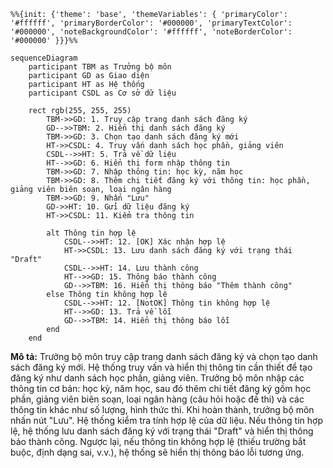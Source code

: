 ```mermaid
%%{init: {'theme': 'base', 'themeVariables': { 'primaryColor': '#ffffff', 'primaryBorderColor': '#000000', 'primaryTextColor': '#000000', 'noteBackgroundColor': '#ffffff', 'noteBorderColor': '#000000' }}}%%

sequenceDiagram
    participant TBM as Trưởng bộ môn
    participant GD as Giao diện
    participant HT as Hệ thống
    participant CSDL as Cơ sở dữ liệu

    rect rgb(255, 255, 255)
        TBM->>GD: 1. Truy cập trang danh sách đăng ký
        GD-->>TBM: 2. Hiển thị danh sách đăng ký
        TBM->>GD: 3. Chọn tạo danh sách đăng ký mới
        HT->>CSDL: 4. Truy vấn danh sách học phần, giảng viên
        CSDL-->>HT: 5. Trả về dữ liệu
        HT-->>GD: 6. Hiển thị form nhập thông tin
        TBM->>GD: 7. Nhập thông tin: học kỳ, năm học
        TBM->>GD: 8. Thêm chi tiết đăng ký với thông tin: học phần, giảng viên biên soạn, loại ngân hàng
        TBM->>GD: 9. Nhấn "Lưu"
        GD->>HT: 10. Gửi dữ liệu đăng ký
        HT->>CSDL: 11. Kiểm tra thông tin
        
        alt Thông tin hợp lệ
            CSDL-->>HT: 12. [OK] Xác nhận hợp lệ
            HT->>CSDL: 13. Lưu danh sách đăng ký với trạng thái "Draft"
            CSDL-->>HT: 14. Lưu thành công
            HT-->>GD: 15. Thông báo thành công
            GD-->>TBM: 16. Hiển thị thông báo "Thêm thành công"
        else Thông tin không hợp lệ
            CSDL-->>HT: 12. [NotOK] Thông tin không hợp lệ
            HT-->>GD: 13. Trả về lỗi
            GD-->>TBM: 14. Hiển thị thông báo lỗi
        end
    end
```

**Mô tả:** Trưởng bộ môn truy cập trang danh sách đăng ký và chọn tạo danh sách đăng ký mới. Hệ thống truy vấn và hiển thị thông tin cần thiết để tạo đăng ký như danh sách học phần, giảng viên. Trưởng bộ môn nhập các thông tin cơ bản: học kỳ, năm học, sau đó thêm chi tiết đăng ký gồm học phần, giảng viên biên soạn, loại ngân hàng (câu hỏi hoặc đề thi) và các thông tin khác như số lượng, hình thức thi. Khi hoàn thành, trưởng bộ môn nhấn nút "Lưu". Hệ thống kiểm tra tính hợp lệ của dữ liệu. Nếu thông tin hợp lệ, hệ thống lưu danh sách đăng ký với trạng thái "Draft" và hiển thị thông báo thành công. Ngược lại, nếu thông tin không hợp lệ (thiếu trường bắt buộc, định dạng sai, v.v.), hệ thống sẽ hiển thị thông báo lỗi tương ứng. 